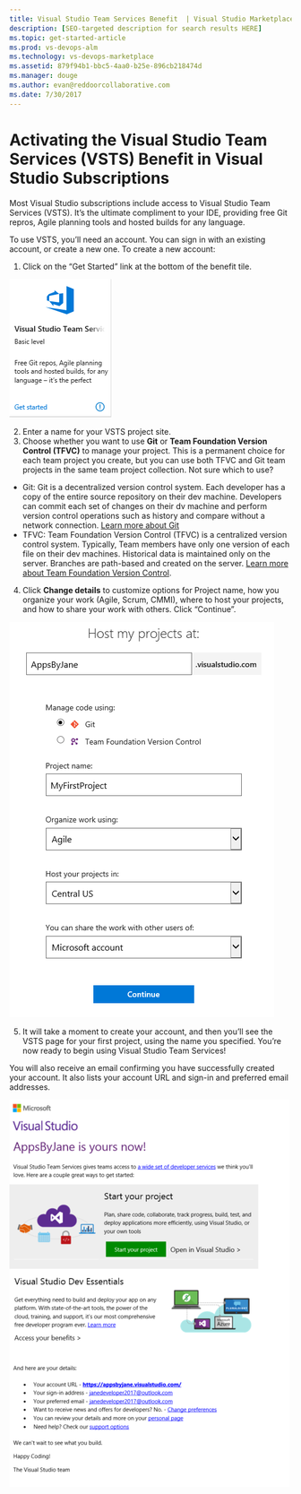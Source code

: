 ```yaml
---
title: Visual Studio Team Services Benefit  | Visual Studio Marketplace
description: [SEO-targeted description for search results HERE]
ms.topic: get-started-article
ms.prod: vs-devops-alm
ms.technology: vs-devops-marketplace
ms.assetid: 879f94b1-bbc5-4aa0-b25e-896cb218474d
ms.manager: douge
ms.author: evan@reddoorcollaborative.com
ms.date: 7/30/2017
---
```


# Activating the Visual Studio Team Services (VSTS) Benefit in Visual Studio Subscriptions

Most Visual Studio subscriptions include access to Visual Studio Team Services (VSTS).  It’s the ultimate compliment to your IDE, providing free Git repros, Agile planning tools and hosted builds for any language.  

To use VSTS, you’ll need an account. You can sign in with an existing account, or create a new one.  To create a new account:
1.	Click on the “Get Started” link at the bottom of the benefit tile.   

![VSTS Benefit Tile](_img\vs-vsts\vs-vsts-tile.png)

2.	Enter a name for your VSTS project site.  
3.  Choose whether you want to use **Git** or **Team Foundation Version Control (TFVC)** to manage your project.  This is a permanent choice for each team project you create, but you can use both TFVC and Git team projects in the same team project collection.  Not sure which to use? 
- Git:  Git is a decentralized version control system. Each developer has a copy of the entire source repository on their dev machine. Developers can commit each set of changes on their dv machine and perform version control operations such as history and compare without a network connection.  [Learn more about Git](https://www.visualstudio.com/en-us/docs/git/gitquickstart)
- TFVC: Team Foundation Version Control (TFVC) is a centralized version control system. Typically, Team members have only one version of each file on their dev machines. Historical data is maintained only on the server. Branches are path-based and created on the server. [Learn more about Team Foundation Version Control](https://www.visualstudio.com/en-us/docs/tfvc/overview).
 
4.  Click **Change details** to customize options for Project name, how you organize your work (Agile, Scrum, CMMI), where to host your projects, and how to share your work with others.  Click “Continue”.

![VSTS Benefit Project Details](_img\vs-vsts\vs-vsts-project-details.png)

5.	It will take a moment to create your account, and then you’ll see the VSTS page for your first project, using the name you specified.  You’re now ready to begin using Visual Studio Team Services!

You will also receive an email confirming you have successfully created your account.  It also lists your account URL and sign-in and preferred email addresses.  

![VSTS Benefit Welcome Email](_img\vs-vsts\vs-vsts-welcome.png)
